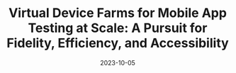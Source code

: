 ---
title: "Virtual Device Farms for Mobile App Testing at Scale: A Pursuit for Fidelity, Efficiency, and Accessibility"
collection: publications
permalink: /publication/virtual-device-testing
date: 2023-10-05
venue: "MobiCom'23"
type: 'conf'
selected: 'true'
pdf: 'mobicom23-virtual_device_testing.pdf'
authors: 'Hao Lin, Jiaxing Qiu, Hongyi Wang, Zhenhua Li, Liangyi Gong, Di Gao, Yunhao Liu, Feng Qian, Zhao Zhang, Ping Yang, Tianyin Xu'
slide: 'mobicom23-virtual_device_testing-slide.pdf'
---